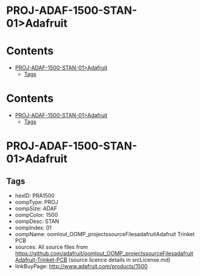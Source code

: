 
PROJ-ADAF-1500-STAN-01>Adafruit
===============================

Contents
========

* [PROJ-ADAF-1500-STAN-01>Adafruit](#proj-adaf-1500-stan-01adafruit)
	* [Tags](#tags)

Contents
========

* [PROJ-ADAF-1500-STAN-01>Adafruit](#proj-adaf-1500-stan-01adafruit)
	* [Tags](#tags)

# PROJ-ADAF-1500-STAN-01>Adafruit

## Tags

- hexID: PRA1500
- oompType: PROJ
- oompSize: ADAF
- oompColor: 1500
- oompDesc: STAN
- oompIndex: 01
- oompName: oomlout_OOMP_projectssourceFilesadafruitAdafruit Trinket PCB
- sources: All source files from https://github.com/adafruit/oomlout_OOMP_projectssourceFilesadafruitAdafruit-Trinket-PCB (source licence details in srcLicense.md)
- linkBuyPage: http://www.adafruit.com/products/1500
